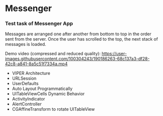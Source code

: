# Messenger
### Test task of Messenger App
Messages are arranged one after another from bottom to top in the order sent from the server.
Once the user has scrolled to the top, the next stack of messages is loaded.

Demo video (compressed and reduced quality):
https://user-images.githubusercontent.com/100304243/190186263-68c137a3-df28-42c8-a841-8a5c51f7334a.mp4

* VIPER Architecture
* URLSession
* UserDefaults
* Auto Layout Programmatically
* UITableViewCells Dynamic Behavior
* ActivityIndicator
* AlertController
* CGAffineTransform to rotate UITableView

